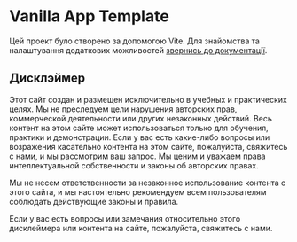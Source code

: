 # Vanilla App Template

Цей проект було створено за допомогою Vite. Для знайомства та налаштування
додаткових можливостей [звернись до документації](https://vitejs.dev/).

## Дисклэймер

Этот сайт создан и размещен исключительно в учебных и практических целях. Мы не преследуем цели нарушения авторских прав, коммерческой деятельности или других незаконных действий. Весь контент на этом сайте может использоваться только для обучения, практики и демонстрации. Если у вас есть какие-либо вопросы или возражения касательно контента на этом сайте, пожалуйста, свяжитесь с нами, и мы рассмотрим ваш запрос. Мы ценим и уважаем права интеллектуальной собственности и законы об авторских правах.

Мы не несем ответственности за незаконное использование контента с этого сайта, и мы настоятельно рекомендуем всем пользователям соблюдать действующие законы и правила.

Если у вас есть вопросы или замечания относительно этого дисклеймера или контента на сайте, пожалуйста, свяжитесь с нами.
